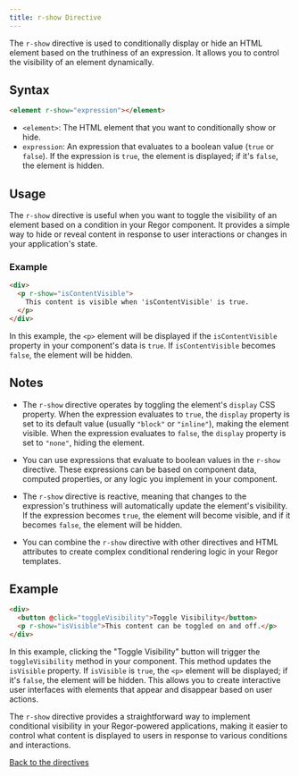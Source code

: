 ```yaml
---
title: r-show Directive
---
```


The `r-show` directive is used to conditionally display or hide an HTML element based on the truthiness of an expression. It allows you to control the visibility of an element dynamically.

## Syntax

```html
<element r-show="expression"></element>
```

- `<element>`: The HTML element that you want to conditionally show or hide.
- `expression`: An expression that evaluates to a boolean value (`true` or `false`). If the expression is `true`, the element is displayed; if it's `false`, the element is hidden.

## Usage

The `r-show` directive is useful when you want to toggle the visibility of an element based on a condition in your Regor component. It provides a simple way to hide or reveal content in response to user interactions or changes in your application's state.

### Example

```html
<div>
  <p r-show="isContentVisible">
    This content is visible when 'isContentVisible' is true.
  </p>
</div>
```

In this example, the `<p>` element will be displayed if the `isContentVisible` property in your component's data is `true`. If `isContentVisible` becomes `false`, the element will be hidden.

## Notes

- The `r-show` directive operates by toggling the element's `display` CSS property. When the expression evaluates to `true`, the `display` property is set to its default value (usually `"block"` or `"inline"`), making the element visible. When the expression evaluates to `false`, the `display` property is set to `"none"`, hiding the element.

- You can use expressions that evaluate to boolean values in the `r-show` directive. These expressions can be based on component data, computed properties, or any logic you implement in your component.

- The `r-show` directive is reactive, meaning that changes to the expression's truthiness will automatically update the element's visibility. If the expression becomes `true`, the element will become visible, and if it becomes `false`, the element will be hidden.

- You can combine the `r-show` directive with other directives and HTML attributes to create complex conditional rendering logic in your Regor templates.

## Example

```html
<div>
  <button @click="toggleVisibility">Toggle Visibility</button>
  <p r-show="isVisible">This content can be toggled on and off.</p>
</div>
```

In this example, clicking the "Toggle Visibility" button will trigger the `toggleVisibility` method in your component. This method updates the `isVisible` property. If `isVisible` is `true`, the `<p>` element will be displayed; if it's `false`, the element will be hidden. This allows you to create interactive user interfaces with elements that appear and disappear based on user actions.

The `r-show` directive provides a straightforward way to implement conditional visibility in your Regor-powered applications, making it easier to control what content is displayed to users in response to various conditions and interactions.

[Back to the directives](/directives/)
